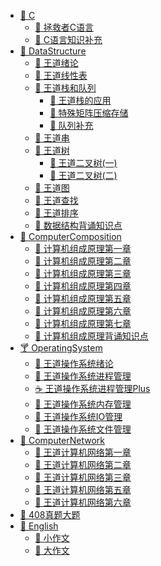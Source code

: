 - [🍔 C](/cs408/C/)
  - [🥙 拯救者C语言](/cs408/C/拯救者C语言.md)
  - [🥗 C语言知识补充](/cs408/C/01_前置知识.md)
- [🍒 DataStructure](/cs408/DataStructure/)
    - [🍇 王道绪论](/cs408/DataStructure/王道绪论.md)
    - [🍈 王道线性表](/cs408/DataStructure/王道线性表.md)
    - [🍉 王道栈和队列](/cs408/DataStructure/王道栈和队列.md)
        - [🍊 王道栈的应用](/cs408/DataStructure/王道栈的应用.md)
        - [🍋 特殊矩阵压缩存储](/cs408/DataStructure/王道特殊矩阵的压缩存储.md)
        - [🍌 队列补充](/cs408/DataStructure/王道队列.md)
    - [🍍 王道串](/cs408/DataStructure/王道串.md)
    - [🥭 王道树](/cs408/DataStructure/王卓树.md)
        - [🍎 王道二叉树(一)](/cs408/DataStructure/王道二叉树.md)
        - [🍏 王道二叉树(二)](/cs408/DataStructure/王道二叉树(二).md)
    - [🍐 王道图](/cs408/DataStructure/王道图(一).md)
    - [🍑 王道查找](/cs408/DataStructure/王道查找(一).md)
    - [🍒 王道排序](/cs408/DataStructure/王道排序.md)
    - [🥫 数据结构背诵知识点](/cs408/DataStructure/数据结构精简版.md)
- [🍬 ComputerComposition](/cs408/ComputerComposition/)
    - [🍦 计算机组成原理第一章](/cs408/ComputerComposition/王道计组第一章(一).md)
    - [🍧 计算机组成原理第二章](/cs408/ComputerComposition/计组第二章.md)
    - [🍨 计算机组成原理第三章](/cs408/ComputerComposition/第三章存储系统.md)
    - [🍩 计算机组成原理第四章](/cs408/ComputerComposition/计组第四章指令系统.md)
    - [🍪 计算机组成原理第五章](/cs408/ComputerComposition/王道计组第五章中央处理器.md)
    - [🍰 计算机组成原理第六章](/cs408/ComputerComposition/王道计组第六章总线.md)
    - [🥧 计算机组成原理第七章](/cs408/ComputerComposition/王道计组第七章IO系统.md)
    - [🥧 计算机组成原理背诵知识点](/cs408/ComputerComposition/计组精简版.md)
- [🍸 OperatingSystem](/cs408/OperatingSystem/)
    - [🍼 王道操作系统绪论](/cs408/OperatingSystem/王道OS绪论(一).md)
    - [🥛 王道操作系统进程管理](/cs408/OperatingSystem/王道OS第二章进程管理.md)
    - [☕ 王道操作系统进程管理Plus](/cs408/OperatingSystem/王道OS第二章进程管理(二).md)
    - [🍵 王道操作系统内存管理](/cs408/OperatingSystem/【王道】操作系统OS第三章内存管理.md)
    - [🍾 王道操作系统IO管理](/cs408/OperatingSystem/【王道】操作系统OS第四章文件管理.md)
    - [🍷 王道操作系统文件管理](/cs408/OperatingSystem/【王道】操作系统OS第五章IO管理.md)
- [🌰 ComputerNetwork](/cs408/ComputerNetwork/)
    - [🥑 王道计算机网络第一章](/cs408/ComputerNetwork/王道计网(一).md)
    - [🍆 王道计算机网络第二章](/cs408/ComputerNetwork/王道计网(二).md)
    - [🥔 王道计算机网络第三章](/cs408/ComputerNetwork/王道计网(三).md)
    - [🥕 王道计算机网络第五章](/cs408/ComputerNetwork/计网第五章.md)
    - [🌽 王道计算机网络第六章](/cs408/ComputerNetwork/计网第六章.md)
- [🥚 408真题大题](/cs408/408/408大题.md)
- [🍎 English](/cs408/English/)
  - [🍚 小作文](/cs408/English/英语小作文.md)
  - [🍛 大作文](/cs408/English/英语大作文.md)

